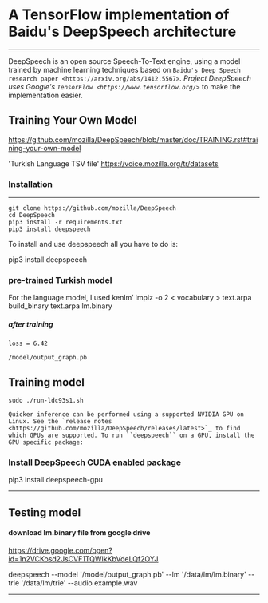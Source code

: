 # A TensorFlow implementation of Baidu's DeepSpeech architecture
 
----------


DeepSpeech is an open source Speech-To-Text engine, using a model trained by machine learning techniques based on `Baidu's Deep Speech research paper <https://arxiv.org/abs/1412.5567>`_. Project DeepSpeech uses Google's `TensorFlow <https://www.tensorflow.org/>`_ to make the implementation easier.

## Training Your Own Model
https://github.com/mozilla/DeepSpeech/blob/master/doc/TRAINING.rst#training-your-own-model

'Turkish Language  TSV file'
https://voice.mozilla.org/tr/datasets

### Installation
-----------
    
    git clone https://github.com/mozilla/DeepSpeech
    cd DeepSpeech
    pip3 install -r requirements.txt
    pip3 install deepspeech
    
To install and use deepspeech all you have to do is:

   
   pip3 install deepspeech

   
   
   
   
   ### pre-trained Turkish model 
   For the language model, I used kenlm’
   lmplz -o 2 < vocabulary > text.arpa
   build_binary text.arpa lm.binary
   
   ##### after training 
    loss = 6.42
   
    /model/output_graph.pb
     

   

## Training model
    sudo ./run-ldc93s1.sh
    
    Quicker inference can be performed using a supported NVIDIA GPU on Linux. See the `release notes <https://github.com/mozilla/DeepSpeech/releases/latest>`_ to find which GPUs are supported. To run ``deepspeech`` on a GPU, install the GPU specific package:

   ### Install DeepSpeech CUDA enabled package
   pip3 install deepspeech-gpu

-------------------------------------------------------
## Testing model
#### download lm.binary file from google drive
https://drive.google.com/open?id=1n2VCKosd2JsCVF1TQWIkKbVdeLQf2OYJ

deepspeech --model '/model/output_graph.pb' --lm '/data/lm/lm.binary' --trie '/data/lm/trie' --audio example.wav

-------------------------------------------------------

